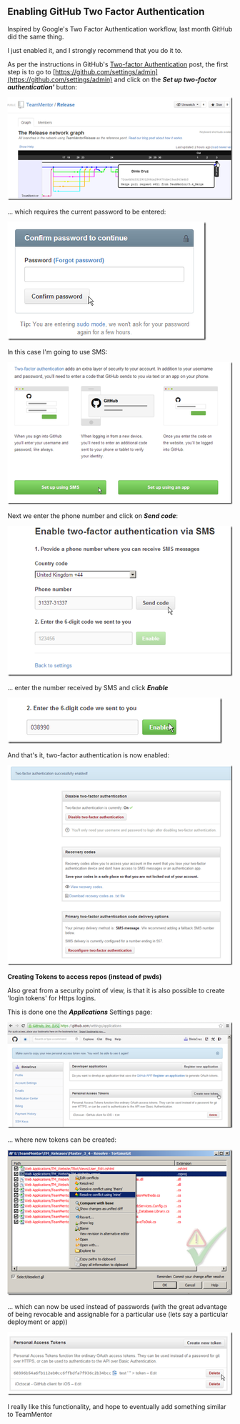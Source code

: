 ## Enabling GitHub Two Factor Authentication

Inspired by Google's Two Factor Authentication workflow, last month GitHub did the same thing.

I just enabled it, and I strongly recommend that you do it to.

As per the instructions in GitHub's [Two-factor Authentication](https://github.com/blog/1614-two-factor-authentication) post, the first step is to go to [https://github.com/settings/admin](https://github.com/settings/admin) and click on the **_Set up two-factor authentication'_** button:  

![](images/image_thumb1.png)

... which requires the current password to be entered:

![](images/image_thumb_25255B1_25255D1.png)

In this case I'm going to use SMS:

![](images/image_thumb_25255B2_25255D1.png)

Next we enter the phone number and click on **_Send code_**:

![](images/image_thumb_25255B3_25255D1.png)

... enter the number received by SMS and click **_Enable_**  

![](images/image_thumb_25255B4_25255D1.png)

And that's it, two-factor authentication is now enabled:

![](images/image_thumb_25255B5_25255D1.png)

**Creating Tokens to access repos (instead of pwds)**  

Also great from a security point of view, is that it is also possible to create 'login tokens' for Https logins.

This is done one the **_Applications_** Settings page:

![](images/image_thumb_25255B7_25255D1.png)

... where new tokens can be created:

![](images/image_thumb_25255B8_25255D1.png)

... which can now be used instead of passwords (with the great advantage of being revocable and assignable for a particular use (lets say a particular deployment or app))

![](images/image_thumb_25255B9_25255D1.png)

I really like this functionality, and hope to eventually add something similar to TeamMentor
